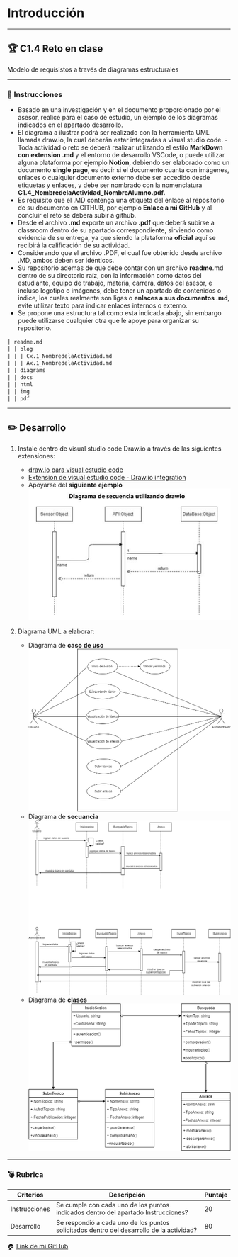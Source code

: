 # Introducción
___
## :trophy: C1.4 Reto en clase

Modelo de requisistos a través de diagramas estructurales 

___
### :blue_book: Instrucciones

- Basado en una investigación y en el documento proporcionado por el asesor, realice para el caso de
estudio, un ejemplo de los diagramas indicados en el apartado desarrollo.
- El diagrama a ilustrar podrá ser realizado con la herramienta UML llamada draw.io, la cual deberán estar
integradas a visual studio code.
-Toda actividad o reto se deberá realizar utilizando el estilo **MarkDown con extension .md** y el entorno de
desarrollo VSCode, o puede utilizar alguna plataforma por ejemplo **Notion**, debiendo ser elaborado como
un documento **single page**, es decir si el documento cuanta con imágenes, enlaces o cualquier documento
externo debe ser accedido desde etiquetas y enlaces, y debe ser nombrado con la nomenclatura
**C1.4_NombredelaActividad_NombreAlumno.pdf.**
- Es requisito que el .MD contenga una etiqueta del enlace al repositorio de su documento en GITHUB, por ejemplo **Enlace a mi GitHub** y al concluir el reto se deberá subir a github.
- Desde el archivo **.md** exporte un archivo **.pdf** que deberá subirse a classroom dentro de su apartado correspondiente, sirviendo como evidencia de su entrega, ya que siendo la plataforma **oficial** aquí se recibirá la calificación de su actividad.
- Considerando que el archivo .PDF, el cual fue obtenido desde archivo .MD, ambos deben ser idénticos.
- Su repositorio ademas de que debe contar con un archivo **readme**.md dentro de su directorio raíz, con la información como datos del estudiante, equipo de trabajo, materia, carrera, datos del asesor, e incluso logotipo o imágenes, debe tener un apartado de contenidos o indice, los cuales realmente son ligas o **enlaces a sus documentos .md**, evite utilizar texto para indicar enlaces internos o externo.
- Se propone una estructura tal como esta indicada abajo, sin embargo puede utilizarse cualquier otra que le apoye para organizar su repositorio.
```
| readme.md
| | blog
| | | Cx.1_NombredelaActividad.md
| | | Ax.1_NombredelaActividad.md
| | diagrams
| | docs
| | html
| | img
| | pdf    
```
___

## :pencil2: Desarrollo

1. Instale dentro de visual studio code Draw.io a través de las siguientes extensiones:

    - [draw.io para visual estudio code](visualhttps://marketplace.visualstudio.com/items?itemName=hediet.vscode-drawio)
    - [Extension de visual estudio code - Draw.io integration](https://www.youtube.com/watch?v=Y47ZlxoDWNI)  
    - Apoyarse del **siguiente ejemplo**
    ![ejemplo](../img/diaejem.JPG)

2. Diagrama UML a elaborar:
    - Diagrama de **caso de uso**
    ![uso](../img/casodeuso.png) 
    - Diagrama de **secuancia**
    ![secuencia](../img/secuencia.png)
    - Diagrama de **clases**
    ![clases](../img/clases.png) 
___

### :bomb: Rubrica

| Criterios     | Descripción                                                                                  | Puntaje |
| ------------- | -------------------------------------------------------------------------------------------- | ------- |
| Instrucciones | Se cumple con cada uno de los puntos indicados dentro del apartado Instrucciones?            | 20      |
| Desarrollo    | Se respondió a cada uno de los puntos solicitados dentro del desarrollo de la actividad?     | 80      |


:house: [Link de mi GitHub](https://github.com/Dany305/Analisis-Avanzado-de-Software)